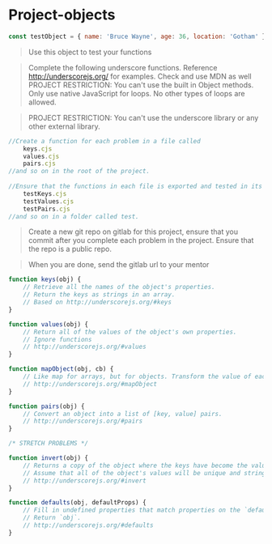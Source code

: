 # Project-objects

~~~js
const testObject = { name: 'Bruce Wayne', age: 36, location: 'Gotham' };
~~~
> Use this object to test your functions

>Complete the following underscore functions.
Reference http://underscorejs.org/ for examples.
Check and use MDN as well
> PROJECT RESTRICTION: You can't use the built in Object methods.  Only use native JavaScript for loops. No other types of loops are allowed.

> PROJECT RESTRICTION: You can't use the underscore library or any other external library.

~~~js
//Create a function for each problem in a file called
    keys.cjs
    values.cjs
    pairs.cjs
//and so on in the root of the project.
    
//Ensure that the functions in each file is exported and tested in its own file called
    testKeys.cjs
    testValues.cjs
    testPairs.cjs
//and so on in a folder called test.
~~~

> Create a new git repo on gitlab for this project, ensure that you commit after you complete each problem in the project. 
Ensure that the repo is a public repo.

>When you are done, send the gitlab url to your mentor

~~~js
function keys(obj) {
    // Retrieve all the names of the object's properties.
    // Return the keys as strings in an array.
    // Based on http://underscorejs.org/#keys
}

function values(obj) {
    // Return all of the values of the object's own properties.
    // Ignore functions
    // http://underscorejs.org/#values
}

function mapObject(obj, cb) {
    // Like map for arrays, but for objects. Transform the value of each property in turn by passing it to the callback function.
    // http://underscorejs.org/#mapObject
}

function pairs(obj) {
    // Convert an object into a list of [key, value] pairs.
    // http://underscorejs.org/#pairs
}

/* STRETCH PROBLEMS */

function invert(obj) {
    // Returns a copy of the object where the keys have become the values and the values the keys.
    // Assume that all of the object's values will be unique and string serializable.
    // http://underscorejs.org/#invert
}

function defaults(obj, defaultProps) {
    // Fill in undefined properties that match properties on the `defaultProps` parameter object.
    // Return `obj`.
    // http://underscorejs.org/#defaults
}
~~~